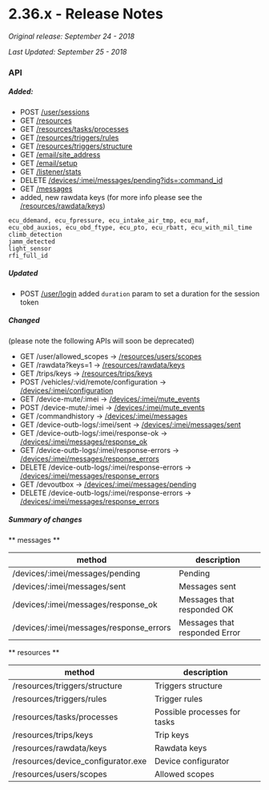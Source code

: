 # 2.36.x - Release Notes
*Original release: September 24 - 2018*

*Last Updated: September 25 - 2018*

### API

##### Added:

* POST [/user/sessions](https://pegasus1.pegasusgateway.com/api/docs/#api-User-CreateToken)
* GET [/resources](https://pegasus1.pegasusgateway.com/api/docs/#api-resources-GetResources)
* GET [/resources/tasks/processes](https://pegasus1.pegasusgateway.com/api/docs/#api-resources-GetTaskProcessesResource)
* GET [/resources/triggers/rules](https://pegasus1.pegasusgateway.com/api/docs/#api-resources-GetTriggerRulesResource)
* GET [/resources/triggers/structure](https://pegasus1.pegasusgateway.com/api/docs/#api-resources-GetTriggerStructureResource)
* GET [/email/site_address](https://pegasus1.pegasusgateway.com/api/docs/#api-email-GetSiteEmail)
* GET [/email/setup](https://pegasus1.pegasusgateway.com/api/docs/#api-email-GetEmailConfig)
* GET [/listener/stats](https://pegasus1.pegasusgateway.com/api/docs/#api-listener-GetListenerStats)
* DELETE [/devices/:imei/messages/pending?ids=:command_id](https://pegasus1.pegasusgateway.com/api/docs/#api-Messages-DeletePendingMessages)
* GET [/messages](https://pegasus1.pegasusgateway.com/api/docs/#api-messages-ViewMessages)
* added, new rawdata keys (for more info please see the [/resources/rawdata/keys](https://pegasus1.pegasusgateway.com/api/resources/rawdata/keys))

```
ecu_ddemand, ecu_fpressure, ecu_intake_air_tmp, ecu_maf, ecu_obd_auxios, ecu_obd_ftype, ecu_pto, ecu_rbatt, ecu_with_mil_time
climb_detection
jamm_detected
light_sensor
rfi_full_id
```

##### Updated
- POST [/user/login](https://pegasus1.pegasusgateway.com/api/docs/#api-Authentication-Login)
	added `duration` param to set a duration for the session token

##### Changed
(please note the following APIs will soon be deprecated)

- GET /user/allowed_scopes -> [/resources/users/scopes](https://pegasus1.pegasusgateway.com/api/docs/#api-resources-GetUserScopesResource)
- GET /rawdata?keys=1 -> [/resources/rawdata/keys](https://pegasus1.pegasusgateway.com/api/docs/#api-resources-GetRawdataKeys)
- GET /trips/keys -> [/resources/trips/keys](https://pegasus1.pegasusgateway.com/api/docs/#api-resources-GetTripKeys)
- POST /vehicles/:vid/remote/configuration -> [/devices/:imei/configuration](https://pegasus1.peagsusgateway.com/api/docs/#api-Devices-PostDeviceConfiguration)
- GET /device-mute/:imei -> [/devices/:imei/mute_events](https://pegasus1.pegasusgateway.com/api/docs/#api-Devices-GetMutedEvents)
- POST /device-mute/:imei -> [/devices/:imei/mute_events](https://pegasus1.pegasusgateway.com/api/docs/#api-Devices-MuteEvents)
- GET /commandhistory                         -> [/devices/:imei/messages](https://pegasus1.pegasusgateway.com/api/docs/#api-messages-ViewMessages)
- GET /device-outb-logs/:imei/sent            -> [/devices/:imei/messages/sent](https://pegasus1.pegasusgateway.com/api/docs/#api-messages-GetMessagesSent)
- GET /device-outb-logs/:imei/response-ok     -> [/devices/:imei/messages/response_ok](https://pegasus1.pegasusgateway.com/api/docs/#api-messages-GetMessagesOK)
- GET /device-outb-logs/:imei/response-errors  -> [/devices/:imei/messages/response_errors](https://pegasus1.pegasusgateway.com/api/docs/#api-messages-GetMessagesError)
- DELETE /device-outb-logs/:imei/response-errors  -> [/devices/:imei/messages/response_errors](https://pegasus1.pegasusgateway.com/api/docs/#api-messages-DeleteErrorMessages)
- GET /devoutbox			   	              -> [/devices/:imei/messages/pending](https://pegasus1.pegasusgateway.com/api/docs/#api-messages-GetMessagesPending)
- DELETE /device-outb-logs/:imei/response-errors  -> [/devices/:imei/messages/response_errors](https://pegasus1.pegasusgateway.com/api/docs/#api-messages-DeleteErrorMessages)

##### Summary of changes

** messages ** 

method | description
-------|-------------
/devices/:imei/messages/pending | Pending
/devices/:imei/messages/sent | Messages sent
/devices/:imei/messages/response_ok | Messages that responded OK
/devices/:imei/messages/response_errors | Messages that responded Error

** resources ** 

method | description
-------|-------------
/resources/triggers/structure | Triggers structure
/resources/triggers/rules | Trigger rules
/resources/tasks/processes | Possible processes for tasks
/resources/trips/keys | Trip keys
/resources/rawdata/keys | Rawdata keys
/resources/device_configurator.exe | Device configurator
/resources/users/scopes | Allowed scopes
